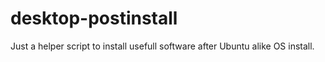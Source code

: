 # desktop-postinstall
Just a helper script to install usefull software after Ubuntu alike OS install.
